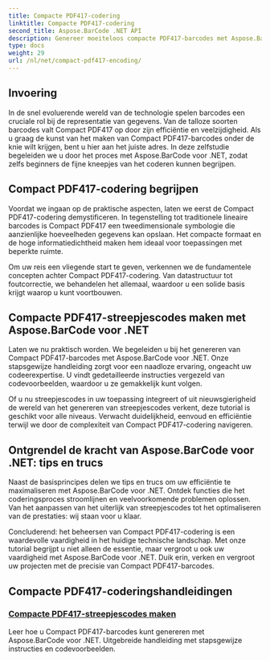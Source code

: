 ```yaml
---
title: Compacte PDF417-codering
linktitle: Compacte PDF417-codering
second_title: Aspose.BarCode .NET API
description: Genereer moeiteloos compacte PDF417-barcodes met Aspose.BarCode voor .NET. Volg onze stapsgewijze handleiding voor efficiënte codering, compleet met codevoorbeelden.
type: docs
weight: 29
url: /nl/net/compact-pdf417-encoding/
---
```


## Invoering

In de snel evoluerende wereld van de technologie spelen barcodes een cruciale rol bij de representatie van gegevens. Van de talloze soorten barcodes valt Compact PDF417 op door zijn efficiëntie en veelzijdigheid. Als u graag de kunst van het maken van Compact PDF417-barcodes onder de knie wilt krijgen, bent u hier aan het juiste adres. In deze zelfstudie begeleiden we u door het proces met Aspose.BarCode voor .NET, zodat zelfs beginners de fijne kneepjes van het coderen kunnen begrijpen.

## Compact PDF417-codering begrijpen

Voordat we ingaan op de praktische aspecten, laten we eerst de Compact PDF417-codering demystificeren. In tegenstelling tot traditionele lineaire barcodes is Compact PDF417 een tweedimensionale symbologie die aanzienlijke hoeveelheden gegevens kan opslaan. Het compacte formaat en de hoge informatiedichtheid maken hem ideaal voor toepassingen met beperkte ruimte.

Om uw reis een vliegende start te geven, verkennen we de fundamentele concepten achter Compact PDF417-codering. Van datastructuur tot foutcorrectie, we behandelen het allemaal, waardoor u een solide basis krijgt waarop u kunt voortbouwen.

## Compacte PDF417-streepjescodes maken met Aspose.BarCode voor .NET

Laten we nu praktisch worden. We begeleiden u bij het genereren van Compact PDF417-barcodes met Aspose.BarCode voor .NET. Onze stapsgewijze handleiding zorgt voor een naadloze ervaring, ongeacht uw codeerexpertise. U vindt gedetailleerde instructies vergezeld van codevoorbeelden, waardoor u ze gemakkelijk kunt volgen.

Of u nu streepjescodes in uw toepassing integreert of uit nieuwsgierigheid de wereld van het genereren van streepjescodes verkent, deze tutorial is geschikt voor alle niveaus. Verwacht duidelijkheid, eenvoud en efficiëntie terwijl we door de complexiteit van Compact PDF417-codering navigeren.

## Ontgrendel de kracht van Aspose.BarCode voor .NET: tips en trucs

Naast de basisprincipes delen we tips en trucs om uw efficiëntie te maximaliseren met Aspose.BarCode voor .NET. Ontdek functies die het coderingsproces stroomlijnen en veelvoorkomende problemen oplossen. Van het aanpassen van het uiterlijk van streepjescodes tot het optimaliseren van de prestaties: wij staan voor u klaar.

Concluderend: het beheersen van Compact PDF417-codering is een waardevolle vaardigheid in het huidige technische landschap. Met onze tutorial begrijpt u niet alleen de essentie, maar vergroot u ook uw vaardigheid met Aspose.BarCode voor .NET. Duik erin, verken en vergroot uw projecten met de precisie van Compact PDF417-barcodes.

## Compacte PDF417-coderingshandleidingen
### [Compacte PDF417-streepjescodes maken](./compact-pdf417-basic-configuration/)
Leer hoe u Compact PDF417-barcodes kunt genereren met Aspose.BarCode voor .NET. Uitgebreide handleiding met stapsgewijze instructies en codevoorbeelden.